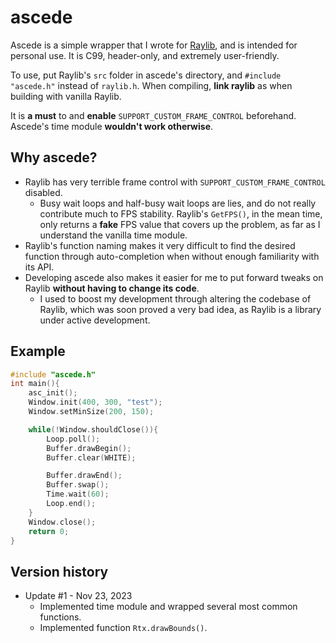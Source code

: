 # ascede

Ascede is a simple wrapper that I wrote for [Raylib](https://github.com/raysan5/raylib), and is intended for personal use. It is C99, header-only, and extremely user-friendly.

To use, put Raylib's `src` folder in ascede's directory, and `#include "ascede.h"` instead of `raylib.h`. When compiling, **link raylib** as when building with vanilla Raylib.

It is **a must** to and **enable** `SUPPORT_CUSTOM_FRAME_CONTROL` beforehand. Ascede's time module **wouldn't work otherwise**.

## Why ascede?

- Raylib has very terrible frame control with `SUPPORT_CUSTOM_FRAME_CONTROL` disabled.
  - Busy wait loops and half-busy wait loops are lies, and do not really contribute much to FPS stability. Raylib's `GetFPS()`, in the mean time, only returns a **fake** FPS value that covers up the problem, as far as I understand the vanilla time module.
- Raylib's function naming makes it very difficult to find the desired function through auto-completion when without enough familiarity with its API.
- Developing ascede also makes it easier for me to put forward tweaks on Raylib **without having to change its code**.
  - I used to boost my development through altering the codebase of Raylib, which was soon proved a very bad idea, as Raylib is a library under active development.

## Example

```C
#include "ascede.h"
int main(){
    asc_init();
    Window.init(400, 300, "test");
    Window.setMinSize(200, 150);

    while(!Window.shouldClose()){
        Loop.poll();
        Buffer.drawBegin();
        Buffer.clear(WHITE);

        Buffer.drawEnd();
        Buffer.swap();
        Time.wait(60);
        Loop.end();
    }
    Window.close();
    return 0;
}
```

## Version history

- Update #1 - Nov 23, 2023
  - Implemented time module and wrapped several most common functions.
  - Implemented function `Rtx.drawBounds()`.

